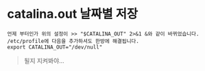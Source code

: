 # catalina.out 날짜별 저장 

```
언제 부터인가 위의 설정이 >> "$CATALINA_OUT" 2>&1 &와 같이 바뀌었습니다.
/etc/profile에 다음을 추가하셔도 한방에 해결됩니다.
export CATALINA_OUT="/dev/null"
```
> 될지 지켜봐야... 
